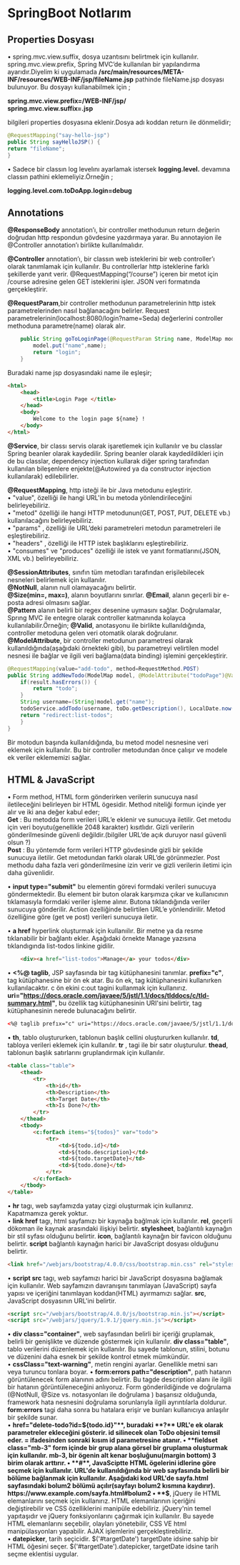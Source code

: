 # SpringBoot Notlarım 
## Properties Dosyası
•	spring.mvc.view.suffix, dosya uzantısını belirtmek için kullanılır.  
spring.mvc.view.prefix, Spring MVC’de kullanılan bir yapılandırma ayarıdır.Diyelim ki uygulamada **/src/main/resources/META-INF/resources/WEB-INF/jsp/fileName.jsp** pathinde fileName.jsp dosyası bulunuyor. Bu dosyayı kullanabilmek için ; 

**spring.mvc.view.prefix=/WEB-INF/jsp/**  
**spring.mvc.view.suffix=.jsp**  

bilgileri properties dosyasına eklenir.Dosya adı koddan return ile dönmelidir;  

```java 
@RequestMapping("say-hello-jsp")
public String sayHelloJSP() {
return "fileName";
}
```

•	Sadece bir classın log levelını ayarlamak istersek **logging.level.** devamına classın pathini eklemeliyiz.Örneğin ;  

**logging.level.com.toDoApp.login=debug**


## Annotations
**@ResponseBody** annotation’ı, bir controller methodunun return değerin doğrudan http respondun gövdesine yazdırmaya yarar. Bu annotayion ile @Controller annotation’ı birlikte kullanılmalıdır. 

**@Controller** annotation’ı, bir classın web isteklerini bir web controller’ı olarak tanımlamak için kullanılır. Bu controllerlar http isteklerine farklı şekillerde yanıt verir. @RequestMapping(“/course”) içeren bir  metot için /course adresine gelen GET isteklerini işler.  JSON veri formatında gerçekleştirir.   

**@RequestParam**,bir controller methodunun parametrelerinin http istek parametrelerinden nasıl bağlanacağını belirler. Request parametrelerinin(localhost:8080/login?name=Seda) değerlerini controller methoduna parametre(name) olarak alır.
```java   
 	public String goToLoginPage(@RequestParam String name, ModelMap model) {
		model.put("name",name);
		return "login";
	}
```

Buradaki name jsp dosyasındaki name ile eşleşir;
```html
<html>
	<head>
		<title>Login Page </title>
	</head>
	<body>
		Welcome to the login page ${name} !
	</body>
</html>
```

**@Service**, bir classı servis olarak işaretlemek için kullanılır ve bu classlar Spring beanler olarak kaydedilir. Spring beanler olarak kaydedildikleri için de bu classlar, dependency injection kullarak diğer spring tarafından kullanılan bileşenlere enjekte(@Autowired ya da constructor injection kullanılarak) edilebilirler. 

**@RequestMapping**, http isteği ile bir Java metodunu eşleştirir.  
		•	"value", özelliği ile hangi URL'in bu metoda yönlendirileceğini belirleyebiliriz.  
		•	"metod" özelliği ile hangi HTTP metodunun(GET, POST, PUT, DELETE vb.) kullanılacağını belirleyebiliriz.  
		•	"params" , özelliği ile URL’deki parametreleri metodun parametreleri ile eşleştirebiliriz.   
		•	"headers" , özelliği ile  HTTP istek başlıklarını eşleştirebiliriz.  
		•	"consumes" ve "produces"  özelliği ile istek ve yanıt formatlarını(JSON, XML vb.) belirleyebiliriz.  


**@SessionAttributes**, sınıfın tüm metodları tarafından erişilebilecek nesneleri belirlemek için kullanılır.  
**@NotNull**, alanın null olamayacağını belirtir.  
**@Size(min=, max=)**, alanın  boyutlarını sınırlar. **@Email**, alanın geçerli bir e-posta adresi olmasını sağlar.   
**@Pattern** alanın belirli bir regex desenine uymasını sağlar. Doğrulamalar, Sprıng MVC ile entegre olarak controller katmanında kolayca kullanılabilir.Örneğin; **@Valid**, anotasyonu ile birlikte kullanıldığında, controller metoduna gelen veri otomatik olarak doğrulanır.   
**@ModelAttribute**, bir controller metodunun parametresi olarak kullanıldığında(aşağıdaki örnekteki gibi), bu parametreyi velirtilen model nesnesi ile bağlar ve ilgili veri bağlama(data binding) işlemini gerçekleştirir.     
```java
@RequestMapping(value="add-todo", method=RequestMethod.POST)
public String addNewTodo(ModelMap model, @ModelAttribute("todoPage")@Valid ToDo toDo, BindingResult result) {	
	if(result.hasErrors()) {
		return "todo";
	}
	String username=(String)model.get("name");
	todoService.addTodo(username, toDo.getDescription(), LocalDate.now().plusYears(1), false);
	return "redirect:list-todos";
	}
}
```
Bir motodun başında kullanıldığında, bu metod model nesnesine veri eklemek için kullanılır. Bu bir controller metodundan önce çalışır ve modele ek veriler eklememizi sağlar.   

## HTML & JavaScript
•	Form method, HTML form gönderirken verilerin sunucuya nasıl iletileceğini belirleyen bir HTML ögesidir. Method niteliği formun içinde yer alır ve iki ana değer kabul eder;  
  	**Get** : Bu metodda form verileri URL’e eklenir ve sunucuya iletilir. Get metodu için veri boyutu(genellikle 2048 karakter) kısıtlıdır. Gizli verilerin gönderilmesinde güvenli değildir.(bilgiler URL’de açık duruyor nasıl güvenli olsun ?)   
  	**Post** : Bu yöntemde form verileri HTTP gövdesinde gizli bir şekilde sunucuya iletilir. Get metodundan farklı olarak URL’de görünmezler. Post methodu daha fazla veri gönderilmesine izin verir ve gizli verilerin iletimi için daha güvenlidir.    

•	**input type="submit"** bu elementin görevi formdaki verileri sunucuya göndermektedir. Bu element bir buton olarak karşımıza çıkar ve kullanıcının tıklamasıyla formdaki veriler işleme alınır. Butona tıklandığında veriler sunucuya gönderilir. Action özelliğinde belirtilen URL’e yönlendirilir. Metod özelliğine göre (get ve post) verileri sunucuya  iletir.  

•	**a href** hyperlink oluşturmak için kullanıilır. Bir metne ya da resme tıklanabilir bir bağlantı ekler. Aşağıdaki örnekte Manage yazısına tıklandıgında list-todos linkine gidilir. 
```html
	<div><a href="list-todos">Manage</a> your todos</div>
```  
•	**<%@ taglib**, JSP sayfasında bir tag kütüphanesini tanımlar. **prefix="c"**, tag kütüphanesine bir ön ek atar. Bu ön ek, tag kütüphanesini kullanırken kullanılacaktır. c ön ekini c:out tagini kullanmak için kullanırız. **uri="https://docs.oracle.com/javaee/5/jstl/1.1/docs/tlddocs/c/tld-summary.html"**, bu özellik tag kütüphanesinin URI'sini belirtir, tag kütüphanesinin nerede bulunacağını belirtir.
```html  
<%@ taglib prefıx="c" uri="https://docs.oracle.com/javaee/5/jstl/1.1/docs/tlddocs/c/tld-summary.html" %>  
```    
•	**th**, tablo oluştururken, tablonun başlık cellini oluştururken kullanılır. **td**, tabloya verileri eklemek için kullanılır. **tr** , tagi ile bir satır oluşturulur. **thead**, tablonun başlık satırlarını gruplandırmak için kullanılır.  

```html  
<table class="table">
	<thead>
		<tr>
			<th>id</th>
			<th>Description</th>
			<th>Target Date</th>
			<th>Is Done?</th>
		</tr>
	</thead>
	<tbody>		
		<c:forEach items="${todos}" var="todo">
			<tr>
				<td>${todo.id}</td>
				<td>${todo.description}</td>
				<td>${todo.targetDate}</td>
				<td>${todo.done}</td>
			</tr>
		</c:forEach>
	</tbody>
</table>

```
•	**hr** tagı, web sayfamızda yatay çizgi oluşturmak için kullanırız. Kapatmamıza gerek yoktur.   
•	**link href** tagı, html sayfamızı bir kaynağa bağlmak için kullanılır. **rel**, geçerli dökoman ile kaynak arasındaki ilişkiyi belirtir. **stylesheet**, bağlantılı kaynağın bir stil syfası olduğunu belirtir. **icon**, bağlantılı kaynağın bir favicon olduğunu belirtir. **script** bağlantılı kaynağın harici bir JavaScript dosyası olduğunu belirtir.   

```html
<link href="/webjars/bootstrap/4.0.0/css/bootstrap.min.css" rel="stylesheet" >
```
•	**script src** tagı, web sayfamızı harici bir JavaScript dosyasına bağlamak için kullanılır. Web sayfamızın davranışını tanımlayan (JavaScript) sayfa yapısı ve içeriğini tanımlayan koddan(HTML) ayırmamızı sağlar. **src**, JavaScript dosyasının URL'ini belirtir. 

```html
<script src="/webjars/bootstrap/4.0.0/js/bootstrap.min.js"></script>
<script src="/webjars/jquery/1.9.1/jquery.min.js"></script>
```
•	**div class="container"**, web sayfasından belirli bir içeriği gruplamak, belirli bir genişlikte ve düzende göstermek için kullanılır. **div class="table"**, tablo verilerini düzenlemek için kullanılır. Bu sayede tablonun, stilini, botunu ve düzenini daha esnek bir şekilde kontrol etmek mümkündür.  
•	**cssClass="text-warning"**, metin rengini ayarlar. Genellikle metni sarı veya turuncu tonlara boyar. 
•	**form:errors path="description"**,  path hatanın görüntülenecek form alanının adını belirtir. Bu tagde description alanı ile ilgili bir hatanın görüntüleneceğini anlıyoruz. Form gönderildiğinde ve doğrulama  (@NotNull, @Size vs. notasyonları ile doğrulama ) başarısız olduğunda, framework hata nesnesini doğrulama sorunlarıyla ilgili ayrıntılarla doldurur. **form:errors** tagi daha sonra bu hatalara erişir ve bunları kullanıcıya anlaşılır bir şekilde sunar.  
•	**href="delete-todo?id=${todo.id}"**, buradaki **?** URL'e ek olarak parametreler ekleceğini gösterir. id silinecek olan ToDo objesini temsil eder. = ifadesinden sonraki kısım id parametresine atanır. 
•	**fieldset class="mb-3" form içinde bir grup alana görsel bir gruplama oluşturmak için kullanılır. mb-3, bir ögenin alt kenar boşluğunu(margin bottom) 3 birim olarak arttırır.   
•	**#**, JavaSciptte HTML ögelerini idlerine göre seçmek için kullanılır. URL'de kullanıldığında bir web sayfasında belirli bir bölüme bağlanmak için kullanılır. Aşağıdaki kod URL'de sayfa.html sayfasındaki bolum2 bölümü açılır(sayfayı bolum2 kısmına kaydırır). 
https://www.example.com/sayfa.html#bolum2
•	**$**, jQuery ile HTML elemanlarını seçmek için kullanırız. HTML elemanlarının içeriğini değiştirebilir ve CSS özelliklerini manipüle edebiliriz.  jQuery'nin temel yapıtaşıdır ve  jQuery fonksiyonlarını çağırmak için kullanılır. Bu sayede HTML elemanlarını seçebilir, olayları yönetebilir, CSS VE html manipülasyonları yapabilir. AJAX işlemlerini gerçekleştirebiliriz.  
•	**datepicker**, tarih seçicidir. $('#targetDate') targetDate idsine sahip bir HTML öğesini seçer. $('#targetDate').datepicker, targetDate idsine tarih seçme eklentisi uygular. <script type="text/javascript">, bir web sayfasında JavaScript kodunu çalıştırmak için kullanılır.
```html
<script type="text/javascript">
		$('#targetDate').datepicker({
			format:'dd/mm/yyyy'
		 });
		 </script>
```


### Desing Pattern
•	**Construction Injection**, bir objenin bağımlılıklarının bir constructor’a geçirilmesidir.
```java 
public class Demo{ 
	
public class Book {
	private final Fiction fictionBook;

	public Book(Fiction fictionBook) {
		this.fictionBook = fictionBook;
	}
}
```

•	**Front Controller Pattern**, uygulamaya gelen tüm istekleri tek bir nokta karşılama ve yönlendirme amacıyla kullanılır. Tüm istekler bir front contoller classına girer, front controller istekleri analiz eder ve ilgili işlemi gerçekleştirdikten sonra uygun controllera yönlendirir. Bu URL, komut gibi bilgilere göre yapılır. İstek işlenir ve sonucu Front Controllera döner. Front Controller sonucu işleyerek clienta döndürür.  Bu sayede istek işleme süreci merkezileştirilir ve kod tekrar ile karmaşıklık azaltılır.   


## Ek Bilgiler
•	**Tomcat-embed-jasper**, java uygulamaların tam bir Tomcat sunucusu kullanmadan bile JSP işleme yetenekleri eklememizi sağlayan bir java kütüphanesidir. Spring Boot’un gömülü tomcat’ini kullanıyorsak JSP desteğini etkinleştirmek için projemize bu bağımlılığı eklemeliyiz.   
•	**Java Server Pages Expression Language(JSP EL)**, bir jsp sayfasında dinamik olarak değerleri hesaplamak ve görüntülemek için kullanılan özel bir programlama dilidir.   
•	**JavaServer  Pages Standard Tag Library(JSTL)**, erb sayfalarında sıklıkla kullanılan tekrarlayan göervleri yerine getirmek için oluşturulmuş etiketlerden oluşur. Birden fazla kütüphaneden oluşan bir koleksiyondur. En çok kullanılan JSTL jkütüphaneleri; XML tags, SQL tags, format tags, core tags(if,else,for vb temel işlemler).  
•	**ModelMap**, Spring Framework’te bir model objesinin bir view’e bağlamak için kullanılan kütüphanedir. Model objesini saklamak ve view’i iletirken dinamik olarak değiştirmek için kullanılır.  Spring Framework’ün eski sürümlerinde daha yaygın olarak kullanılmaktadır. Daha yeni sürümlerde, Model classı tercih edilmektedir.       
•	**Servlet**, Java’da web uygulamaları geliştirmek için kullanılan bir API’dır. HTTP isteklerini ve yanıtlarını işlemeyi sağlar. Servletler sunucu tarafında çalışır ve istemciye HTML, JSON, XML gibi formatlarda veri gönderir. Birden fazla istek işleyebilir ve her bir istek için ayrı threadler oluşturur. Servletler sayesinde dinamik web sayfaları ve tabanlı uygulamalar oluşturabiliriz. 
•	**DispatcherServlet**, Spring MVC framework'ün temel bir bileşenidir. Front controller olarak işlev görür.Spring uygulamasından gelen tüm HTTP isteklerini alır ve uygun şekilde (controller'a)yönlendirir, (view resolution işlemi yapar ve client'a yönlendirilecek HTML,JSON veya XML)yanıt verir.   
•	**Spring-boot-starter-validation**, veri doğrulama işlemlerini kolaylaştırmak için kullanılan bir tooldur. Bunun için de bir çok anotasyon sağlar; **@NotNull**, **@Size(min=, max=)**, **@Email**, **@Pattern** vs.  
•	**Glassfish**, developerların web uygulamalarını oluşturmak, dağıtmak ve yönetmek için gereken bir çok hizmeti tek platformda sunan açık kaynaklı bir platformdur. Bir web sitesini ziyaret ettiğimizde, bilgisayarmız sunucuya bir istek gönderir. Sunucu bu isteği işleyerek bir yanıt gönderir. Glassfish bu sunucuyu oluşturan ve yönetmemizi sağlayan yazılımdır.   
•	**DispatcherServlet**, Spring frameworkün web uygulamalarında kullanılan merkezi bir servlettir. Gelen http isteklerini karşılar.  İstek URL’ini analiz eder. Uygun controllerı bulur ve çalıştırır. Controllerdan gelen modeli ve viewı işler ve sonucu clienta gönderir. Web.xml dosyasında tanımlıdır.     
•	Pom.xml --> dependency management  
•	Web.xml --> define web app configuration  
•	Context.xml --> manage spring beans  
•	NFRs(Non-Functional Requirements) --> implement non functional requirement  
•	Aşağıdaki ifade belirli bir işlem tamamlandıktan sonra kullanıcıyı belirli bir URL'e(list-todos) yönlendirme yapmak için kullanılır.  
```java
return "redirect:/path" 
return "redirect:list-todos" 
```  
•	**BindingResult**, @Valid anotasyonu ile doğrulama işleminden sonra oluşan hataları tutar. Doğrulama hatalarına ilişkin ayrıntılı mesajlar sağlar. Verilerin bağlanması sırasında(örneğin, formdan gelen verilerin model nesnelerine dönüştürülmesi) oluşan hataları da içerir.  
•	**Predicate**, java.util.function (functional programming) paketinde bulunan fonksiyonel bir arayüzdür. Bu arayüz, genellikle lambda ifadeleri veya metot referansları ile birlikte kullanılır. Bir girdi parametresine göre bir koşulun sağlanıp sağlanmadığını belirler. Predicate arayüzü, **test** adlı bir abstract metoda sahiptir.Bu metod, bir girdi alır ve belirli bir koşulu test ederek bir boolean değer döndürür. Aşağıdaki kod parçasında lambda ifadesi ToDo objesini(todoDelete) alır. getId() metoduyla id kontrol edilir ve objenin idsi ile id bilgisi eşitse true değilse false döner. **removeIf()**, metodu List, Set vb. collection parametre olarak alır. Aşağıdaki kodda todos'u yineleyerek ve predicate için true değerini döndüren herhangi bir nesneyi(sağlayan id değerine eşleşen ToDo nesnesi dahil) siler.
```java
Predicate<? super ToDo> predicate=todoDelete->todoDelete.getId()==id;
todos.removeIf(predicate);
```
•	todos.stream(): bu ifade todos'u bir streame dönüştürür. Veri kümesi üzserinde sıralı işlemler gerçekleştirmek iin kullanılan bir soyutlamadır.**.filter(predicate)**:streamdeki her bir ToDo objesine(todos) predicate adlı bir koşul fonksiyonunu uygular. Koşul true değeri dönerse obje streamde kalır, false değer dönerse streamden çıkarılır. **findFirst()**: streamdeki ilk ögeyi bulmaya yarar. Eğer birden fazla eşleşme varsa, ilk öğeyi döndürür.  **orElse(null)**: findFirst() metodu bir değer döndürmediği durumda kullanılır. Streamde eşleşen bir obje bulunamazsa orElse() metodu null değerini döndürür.      
```java
ToDo todo=todos.stream().filter(predicate).findFirst().orElse(null);
```
•	**AJAX(Asynchronous JavaScript and XMl), web sayfalarının sayfa yenilemeden veri almasını veya servera veri göndermesini sağlayan tekniktir.   
•	**DOM(Document Object Model)**, belgedeki her ögeyi bir obje olarak temsil eder ve bu objeler üzerinde çeşitli işlemler yapmamıza olanak tanır. Browserlar, web sayfasını yüklediğinde bu belgeyi DOM olarak tanımlar ve JavaScipt gibi dillerde bu modele erişim sağlanabilir. JavaSciprt kullanarak DOM ile etkileşime geçebilir, ögeleri seçebilir, manipüle edebilir, yeni ögeler ekleyebilir ve kaldırabiliriz.   


### Errors
•	**java.lang.IllegalStateException**, form gönderimi sırasında Springin verileri bağlamak ve doğrulamak için ihtiyaç duyduğu objeleri bulamadığı anlamına gelir. Aşağıdaki kodda htmldeki modelAttribute niteliği gönderilen todo nesnesine bağlanabilmesi için modelAttribute adlandırılması aynı olmalıdır. Bu Spring MVC'nin BindingResult kullanarak doğrulama yapmasını sağlar.  
```html
		<form:form method="post" modelAttribute="todoPage">
```
```java
		ToDo todo= todoService.findById(idUpdate);
		model.addAttribute("todoPage", todo);
```

### Log Level 
•	Log level sıralaması;
	**OFF - FATAL - ERROR- WARN - INFO - DEBUG - TRACE - ALL ** 
•	**OFF** tamamen bütün logların kapalı olduğu, ALL bütün loğların açık olduğu log seviyesidir.  
• 	**Trace** en detaylı bilgilerin verildiği log seviyesidir. Bu log seviyesinde harici ir log dosyası kullanımı gereklidir.   
•	**Debug** yazılımcıların en çok kullanıdığı log seviyesidir.  
•	**Info** genellikle son kullanıcılar tarafından kullanılan log seviyesidir.   
•	**Fatal** uygulamada kalıcı bir hata, çökme tehlikesi olan durumlarda basılmalıdır.    
•	Eğer bir log seviyesi tanımlarsak; tanımladığımız log seviyesi ve üzerindeki loglar görülebilirken altındakiler görülmez. Örnek; log seviyesi error ise off,
 fatal ve error seviyesi loğlar görülebilecek ancak diğer loğlar görülemeyecektir.   

### Git Komutları
•	**Fast Forward Merge:** Bu işlemin yapılabilmesi için local brancimizin commit geçmişi remote branchimizin geçmişinin bir alt geçmişi olmalıdır. 
```git
	git pull --ff-only
```
•	**git pull --rebase**; Remote branchteki değişiklikleri local brachimize çeker ve aynı zamanda local commit geçmişimizi yeniden yazar. Sadece local commit geçmişimizi etkiler, remote geçmişini etkilemez. 

•	**git rebase --abort**; halihazırda devam eden git rebase işlemini iptal etmek için kullanılır. Daha önce yeniden yazılmış commitler silinir ve local branch'imizin geçmişi, rebase işlemi başlamadan önceki haline getirilir. Yalnızca devam eden rebase işlemini iptal eder.. Tebase işlemi tamamlandıktan sonra kullanılamaz. 

•	**git clone URL**; remote bir depoda bulunan bir Git repositoryisi üzerinde çalışmak için local makinemize indirmemizi sağlar. 
```git
	git clone https://github.com/SedaGUNEYDURAN/ToDo-App.git
```

